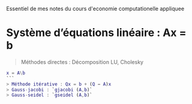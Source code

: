 Essentiel de mes notes du cours d'economie computationelle appliquee

# Système d’équations linéaire : Ax = b

> Méthodes directes : Décomposition LU, Cholesky
````MATLAB
x = A\b
```
> Méthode itérative : Qx = b + (Q − A)x
> Gauss-jacobi : `gjacobi (A,b)`
> Gauss-seidel : `gseidel (A,b)`


